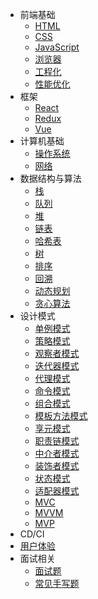 - 前端基础
  - [HTML](html.md)
  - [CSS](css.md)
  - [JavaScript](javascript.md)
  - [浏览器](browser.md)
  - [工程化](webpack.md)
  - [性能优化](performance.md)
- 框架
  - [React](react.md)
  - [Redux](redux.md)
  - [Vue]()
- 计算机基础
  - [操作系统]()
  - [网络](net.md)
- 数据结构与算法
  - [栈]()
  - [队列]()
  - [堆]()
  - [链表]()
  - [哈希表]()
  - [树](tree.md)
  - [排序](sort.md)
  - [回溯]()
  - [动态规划]()
  - [贪心算法]()
- 设计模式
  - [单例模式](singleton.md)
  - [策略模式]()
  - [观察者模式]()
  - [迭代器模式]()
  - [代理模式]()
  - [命令模式]()
  - [组合模式]()
  - [模板方法模式]()
  - [享元模式]()
  - [职责链模式]()
  - [中介者模式]()
  - [装饰者模式]()
  - [状态模式]()
  - [适配器模式]()
  - [MVC]()
  - [MVVM]()
  - [MVP]()
- CD/CI
- [用户体验](user_experience.md)
- 面试相关
  - [面试题](interview_records.md)
  - [常见手写题](api.md)
